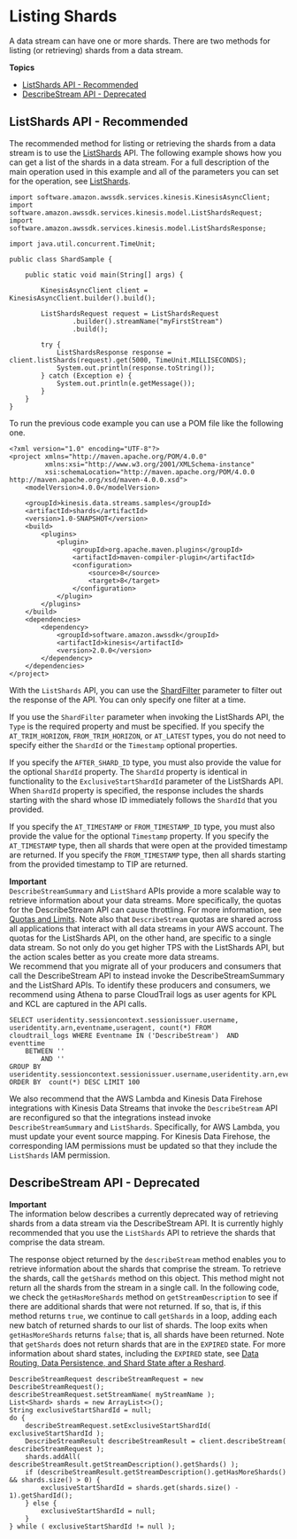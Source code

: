 # Listing Shards<a name="kinesis-using-sdk-java-list-shards"></a>

A data stream can have one or more shards\. There are two methods for listing \(or retrieving\) shards from a data stream\.

**Topics**
+ [ListShards API \- Recommended](#kinesis-using-sdk-java-list-shards-method1)
+ [DescribeStream API \- Deprecated](#kinesis-using-sdk-java-retrieve-shards)

## ListShards API \- Recommended<a name="kinesis-using-sdk-java-list-shards-method1"></a>

The recommended method for listing or retrieving the shards from a data stream is to use the [ListShards](https://docs.aws.amazon.com/kinesis/latest/APIReference/API_ListShards.html) API\. The following example shows how you can get a list of the shards in a data stream\. For a full description of the main operation used in this example and all of the parameters you can set for the operation, see [ListShards](https://docs.aws.amazon.com/kinesis/latest/APIReference/API_ListShards.html)\.

```
import software.amazon.awssdk.services.kinesis.KinesisAsyncClient;
import software.amazon.awssdk.services.kinesis.model.ListShardsRequest;
import software.amazon.awssdk.services.kinesis.model.ListShardsResponse;

import java.util.concurrent.TimeUnit;

public class ShardSample {

    public static void main(String[] args) {

        KinesisAsyncClient client = KinesisAsyncClient.builder().build();

        ListShardsRequest request = ListShardsRequest
                .builder().streamName("myFirstStream")
                .build();

        try {
            ListShardsResponse response = client.listShards(request).get(5000, TimeUnit.MILLISECONDS);
            System.out.println(response.toString());
        } catch (Exception e) {
            System.out.println(e.getMessage());
        }
    }
}
```

To run the previous code example you can use a POM file like the following one\.

```
<?xml version="1.0" encoding="UTF-8"?>
<project xmlns="http://maven.apache.org/POM/4.0.0"
         xmlns:xsi="http://www.w3.org/2001/XMLSchema-instance"
         xsi:schemaLocation="http://maven.apache.org/POM/4.0.0 http://maven.apache.org/xsd/maven-4.0.0.xsd">
    <modelVersion>4.0.0</modelVersion>

    <groupId>kinesis.data.streams.samples</groupId>
    <artifactId>shards</artifactId>
    <version>1.0-SNAPSHOT</version>
    <build>
        <plugins>
            <plugin>
                <groupId>org.apache.maven.plugins</groupId>
                <artifactId>maven-compiler-plugin</artifactId>
                <configuration>
                    <source>8</source>
                    <target>8</target>
                </configuration>
            </plugin>
        </plugins>
    </build>
    <dependencies>
        <dependency>
            <groupId>software.amazon.awssdk</groupId>
            <artifactId>kinesis</artifactId>
            <version>2.0.0</version>
        </dependency>
    </dependencies>
</project>
```

With the `ListShards` API, you can use the [ShardFilter](https://docs.aws.amazon.com/kinesis/latest/APIReference/API_ShardFilter.html) parameter to filter out the response of the API\. You can only specify one filter at a time\. 

If you use the `ShardFilter` parameter when invoking the ListShards API, the `Type` is the required property and must be specified\. If you specify the `AT_TRIM_HORIZON`, `FROM_TRIM_HORIZON`, or `AT_LATEST` types, you do not need to specify either the `ShardId` or the `Timestamp` optional properties\.

If you specify the `AFTER_SHARD_ID` type, you must also provide the value for the optional `ShardId` property\. The `ShardId` property is identical in functionality to the `ExclusiveStartShardId` parameter of the ListShards API\. When `ShardId` property is specified, the response includes the shards starting with the shard whose ID immediately follows the `ShardId` that you provided\.

If you specify the `AT_TIMESTAMP` or `FROM_TIMESTAMP_ID` type, you must also provide the value for the optional `Timestamp` property\. If you specify the `AT_TIMESTAMP` type, then all shards that were open at the provided timestamp are returned\. If you specify the `FROM_TIMESTAMP` type, then all shards starting from the provided timestamp to TIP are returned\. 

**Important**  
`DescribeStreamSummary` and `ListShard` APIs provide a more scalable way to retrieve information about your data streams\. More specifically, the quotas for the DescribeStream API can cause throttling\. For more information, see [Quotas and Limits](service-sizes-and-limits.md)\. Note also that `DescribeStream` quotas are shared across all applications that interact with all data streams in your AWS account\. The quotas for the ListShards API, on the other hand, are specific to a single data stream\. So not only do you get higher TPS with the ListShards API, but the action scales better as you create more data streams\.  
We recommend that you migrate all of your producers and consumers that call the DescribeStream API to instead invoke the DescribeStreamSummary and the ListShard APIs\. To identify these producers and consumers, we recommend using Athena to parse CloudTrail logs as user agents for KPL and KCL are captured in the API calls\.   

```
SELECT useridentity.sessioncontext.sessionissuer.username, 
useridentity.arn,eventname,useragent, count(*) FROM 
cloudtrail_logs WHERE Eventname IN ('DescribeStream')  AND 
eventtime
    BETWEEN ''
        AND ''
GROUP BY  useridentity.sessioncontext.sessionissuer.username,useridentity.arn,eventname,useragent
ORDER BY  count(*) DESC LIMIT 100
```
We also recommend that the AWS Lambda and Kinesis Data Firehose integrations with Kinesis Data Streams that invoke the `DescribeStream` API are reconfigured so that the integrations instead invoke `DescribeStreamSummary` and `ListShards`\. Specifically, for AWS Lambda, you must update your event source mapping\. For Kinesis Data Firehose, the corresponding IAM permissions must be updated so that they include the `ListShards` IAM permission\. 

## DescribeStream API \- Deprecated<a name="kinesis-using-sdk-java-retrieve-shards"></a>

**Important**  
The information below describes a currently deprecated way of retrieving shards from a data stream via the DescribeStream API\. It is currently highly recommended that you use the `ListShards` API to retrieve the shards that comprise the data stream\.

The response object returned by the `describeStream` method enables you to retrieve information about the shards that comprise the stream\. To retrieve the shards, call the `getShards` method on this object\. This method might not return all the shards from the stream in a single call\. In the following code, we check the `getHasMoreShards` method on `getStreamDescription` to see if there are additional shards that were not returned\. If so, that is, if this method returns `true`, we continue to call `getShards` in a loop, adding each new batch of returned shards to our list of shards\. The loop exits when `getHasMoreShards` returns `false`; that is, all shards have been returned\. Note that `getShards` does not return shards that are in the `EXPIRED` state\. For more information about shard states, including the `EXPIRED` state, see [Data Routing, Data Persistence, and Shard State after a Reshard](kinesis-using-sdk-java-after-resharding.md#kinesis-using-sdk-java-resharding-data-routing)\. 

```
DescribeStreamRequest describeStreamRequest = new DescribeStreamRequest();
describeStreamRequest.setStreamName( myStreamName );
List<Shard> shards = new ArrayList<>();
String exclusiveStartShardId = null;
do {
    describeStreamRequest.setExclusiveStartShardId( exclusiveStartShardId );
    DescribeStreamResult describeStreamResult = client.describeStream( describeStreamRequest );
    shards.addAll( describeStreamResult.getStreamDescription().getShards() );
    if (describeStreamResult.getStreamDescription().getHasMoreShards() && shards.size() > 0) {
        exclusiveStartShardId = shards.get(shards.size() - 1).getShardId();
    } else {
        exclusiveStartShardId = null;
    }
} while ( exclusiveStartShardId != null );
```